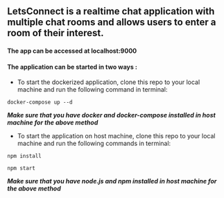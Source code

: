 ## LetsConnect is a realtime chat application with multiple chat rooms and allows users to enter a room of their interest.

#### The app can be accessed at localhost:9000
#### The application can be started in two ways :

* To start the dockerized application, clone this repo to your local machine and run the following command in terminal:

`docker-compose up --d`

**_Make sure that you have docker and docker-compose installed in host machine for the above method_**



* To start the application on host machine, clone this repo to your local machine and run the following commands in terminal:

`npm install`

`npm start`

**_Make sure that you have node.js and npm installed in host machine for the above method_**

